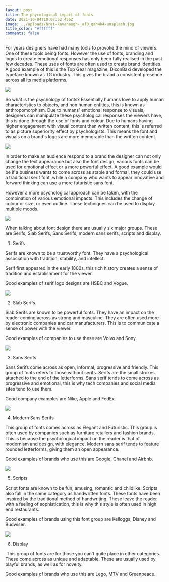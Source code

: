 ```yaml
---
layout: post
title: The phycological impact of fonts
date: 2021-10-04T10:07:52.456Z
image: ../uploads/bret-kavanaugh-_af0_qah4k4-unsplash.jpg
title_color: "#ffffff"
comments: false
---
```

For years designers have had many tools to provoke the mind of viewers. One of these tools being fonts. However the use of fonts, branding and logos to create emotional responses has only been fully realised in the past few decades. These uses of fonts are often used to create brand identities. A good example of this is the Top Gear magazine, DixonBaxi developed the typeface known as TG industry. This gives the brand a consistent presence across all its media platforms. 

![](../uploads/top-gear-spread.jpeg)

So what is the psychology of fonts? Essentially humans love to apply human characteristics to objects, and non human entities, this is known as anthropomorphism. Due to humans' emotional response to visuals, designers can manipulate these psychological responses the viewers have, this is done through the use of fonts and colour. Due to humans having higher engagement with visual content than written content, this is referred to as picture superiority effect by psychologists. This means the font and visuals on a brand's logos are more memorable than the written content.

![](../uploads/infographic.jpg)

In order to make an audience respond to a brand the designer can not only change the text appearance but also the font design, various fonts can be used for emotional effect or a more powerful effect. A good example would be if a business wants to come across as stable and formal, they could use a traditional serif font, while a company who wants to appear innovative and forward thinking can use a more futuristic sans font.

However a more psychological approach can be taken, with the combination of various emotional impacts. This includes the change of colour or size, or even outline. These techniques can be used to display multiple moods.

![](../uploads/1_image13.png)

When talking about font design there are usually six major groups. These are Serifs, Slab Serifs, Sans Serifs, modern sans serifs, scripts and display.  



1. Serifs 

Serifs are known to be a trustworthy font. They have a psychological association with tradition, stability, and intellect. 

Serif first appeared in the early 1800s, this rich history creates a sense of tradition and establishment for the viewer. 

Good examples of serif logo designs are HSBC and Vogue.

![](../uploads/serifandsan-serif-56a2f6593df78cf7727b4db6.jpg)

2. Slab Serifs.

Slab Serifs are known to be powerful fonts. They have an impact on the reader coming across as strong and masculine. They are often used more by electronic companies and car manufacturers. This is to communicate a sense of power with the viewer.

Good examples of companies to use these are Volvo and Sony. 

![](../uploads/type-slab-serif-font.jpg)

3. Sans Serifs.

Sans Serifs come across as open, informal, progressive and friendly. This group of fonts refers to those without serifs. Serifs are the small strokes attached to the end of the letterforms. Sans serif tends to come across as progressive and emotional, this is why tech companies and social media sites tend to use them.

Good company examples are Nike, Apple and FedEx.

![](../uploads/d100f2b27abe2e70f83d01db69408a7d.jpg)

4. Modern Sans Serifs

This group of fonts comes across as Elegant and Futuristic. This group is often used by companies such as furniture retailers and fashion brands. This is because the psychological impact on the reader is that of modernism and design, with elegance. Modern sans serif tends to feature rounded letterforms, giving them an open appearance.

Good examples of brands who use this are Google, Chanel and Airbnb.

![](../uploads/sinthya-casual-script-font-7.jpeg)

5. Scripts.

Script fonts are known to be fun, amusing, romantic and childlike. Scripts also fall in the same category as handwritten fonts. These fonts have been inspired by the traditional method of handwriting. These leave the reader with a feeling of sophistication, this is why this style is often used in high end restaurants. 

Good examples of brands using this font group are Kelloggs, Disney and Budwiser.

![](../uploads/5eef86b0f2eb3da3d28e0576_lego_logo_large_by_raukhaul_au-d9f9agw.png)

6. Display

 This group of fonts are for those you can't quite place in other categories. These come across as unique and adaptable. These are usually used by playful brands, as well as for novelty.

Good examples of brands who use this are Lego, MTV and Greenpeace.